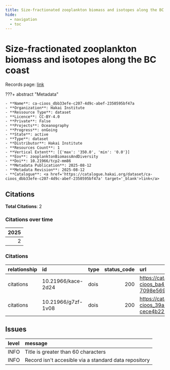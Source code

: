 ```yaml
---
title: Size-fractionated zooplankton biomass and isotopes along the BC coast
hide:
  - navigation
  - toc
---
```


# Size-fractionated zooplankton biomass and isotopes along the BC coast

Records page: <a href='https://catalogue.hakai.org/dataset/ca-cioos_dbb33efe-c207-4d9c-abef-2350595bf47a' target='_blank'>link</a>

???+ abstract "Metadata"

    - **Name**: ca-cioos_dbb33efe-c207-4d9c-abef-2350595bf47a 
    - **Organization**: Hakai Institute 
    - **Ressource Type**: dataset 
    - **Licence**: CC-BY-4.0 
    - **Private**: False 
    - **Projects**: Oceanography 
    - **Progress**: onGoing 
    - **State**: active 
    - **Type**: dataset 
    - **Distributor**: Hakai Institute 
    - **Resources Count**: 1 
    - **Vertical Extent**: [{'max': '350.0', 'min': '0.0'}] 
    - **Eov**: zooplanktonBiomassAndDiversity 
    - **Doi**: 10.21966/tcp2-mm86 
    - **Metadata Publication**: 2025-08-12 
    - **Metadata Revision**: 2025-08-12 
    - **Catalogue**: <a href='https://catalogue.hakai.org/dataset/ca-cioos_dbb33efe-c207-4d9c-abef-2350595bf47a' target='_blank'>link</a> 

<div id='map'></div>


## Citations

**Total Citations**: 2

### Citations over time

|   2025 |
|-------:|
|      2 |

### Citations

| relationship   | id                 | type   |   status_code | url                                                                               |
|:---------------|:-------------------|:-------|--------------:|:----------------------------------------------------------------------------------|
| citations      | 10.21966/kace-2d24 | dois   |           200 | https://catalogue.hakai.org/dataset/ca-cioos_ba41d935-f293-447f-be3d-7098e569b431 |
| citations      | 10.21966/g7zf-1v08 | dois   |           200 | https://catalogue.hakai.org/dataset/ca-cioos_39a83551-ab8e-45be-a564-cece4b229371 |




## Issues
| level   | message                                               |
|:--------|:------------------------------------------------------|
| INFO    | Title is greater than 60 characters                   |
| INFO    | Record isn't accesible via a standard data repository |


<script>
   document.addEventListener("DOMContentLoaded", function() {
    var map = L.map('map').setView([51.505, -125.09], 5);
    L.tileLayer('https://tile.openstreetmap.org/{z}/{x}/{y}.png', {
        maxZoom: 19,
        attribution: '&copy; <a href="http://www.openstreetmap.org/copyright">OpenStreetMap</a>'
    }).addTo(map);
    var geojsonFeature = {
        "type": "Feature",
        "properties": {
            "name" : "Size-fractionated zooplankton biomass and isotopes along the BC coast"
        },
        "geometry": {'type': 'Polygon', 'coordinates': [[[-125.2, 49.88], [-124.7, 50.09], [-125.2, 50.43], [-127.1, 50.96], [-127.5, 52.05], [-128.5, 51.97], [-128.1, 50.84], [-127.7, 50.59], [-125.2, 49.88]]]}
    }
    L.geoJSON(geojsonFeature).addTo(map);
   })
</script>